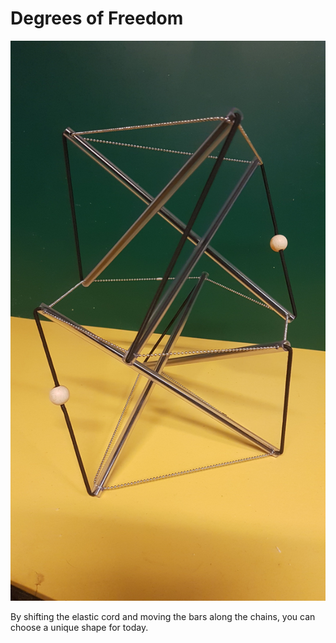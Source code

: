 # Degrees of Freedom

![dof](images/yellow-green.jpeg)

By shifting the elastic cord and moving the bars along the chains, you can choose a unique shape for today.

<script>
x = parseInt(location.search.substr(1))
if (!isNaN(x)) {
  dof = document.getElementById("degrees-of-freedom");
  dof.textContent = "Number " + x
}
</script>